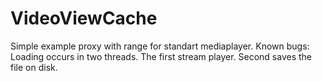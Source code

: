 VideoViewCache
==============

Simple example proxy with range for standart mediaplayer.
Known bugs:
Loading occurs in two threads. The first stream player. Second saves the file on disk.
